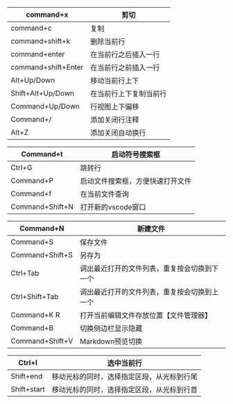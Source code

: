 | command+x           | 剪切                   |
| ------------------- | ---------------------- |
| command+c           | 复制                   |
| command+shift+k     | 删除当前行             |
| command+enter       | 在当前行之后插入一行   |
| command+shift+Enter | 在当前行之前插入一行   |
| Alt+Up/Down         | 移动当前行上下         |
| Shift+Alt+Up/Down   | 在当前行上下复制当前行 |
| Command+Up/Down     | 行视图上下偏移         |
| Command+/           | 添加关闭行注释         |
| Alt+Z               | 添加关闭自动换行       |

| Command+t       | 启动符号搜索框                   |
| --------------- | -------------------------------- |
| Ctrl+G          | 跳转行                           |
| Command+P       | 启动文件搜索框，方便快速打开文件 |
| Command+f       | 在当前文件查询                   |
| Command+Shift+N | 打开新的vscode窗口               |

| Command+N       | 新建文件                                     |
| --------------- | -------------------------------------------- |
| Command+S       | 保存文件                                     |
| Command+Shift+S | 另存为                                       |
| Ctrl+Tab        | 调出最近打开的文件列表，重复按会切换到下一个 |
| Ctrl+Shift+Tab  | 调出最近打开的文件列表，重复按会切换到上一个 |
| Command+K R     | 打开当前编辑文件存放位置【文件管理器】       |
| Command+B       | 切换侧边栏显示隐藏                           |
| Command+Shift+V | Markdown预览切换                             |

| Ctrl+I      | 选中当前行                                 |
| ----------- | ------------------------------------------ |
| Shift+end   | 移动光标的同时，选择指定区段，从光标到行尾 |
| Shift+start | 移动光标的同时，选择指定区段，从光标到行首 |